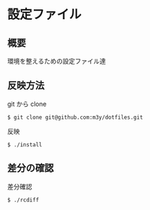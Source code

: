 設定ファイル
============

概要
----
環境を整えるための設定ファイル達

反映方法
--------
git から clone

```
$ git clone git@github.com:m3y/dotfiles.git
```

反映

```
$ ./install
```

差分の確認
----------

差分確認

```
$ ./rcdiff
```
